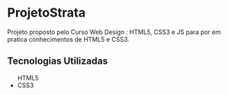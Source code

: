 # ProjetoStrata
Projeto proposto pelo Curso Web Design : HTML5, CSS3 e JS para por em pratica conhecimentos de HTML5 e CSS3. 

<h2>Tecnologias Utilizadas</h2>
<ul>
<l1>HTML5</li>
<li>CSS3</li>
</ul>
